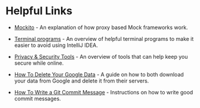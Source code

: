 # Helpful Links

* [Mockito](https://blog.rseiler.at/2014/06/explanation-how-proxy-based-mock.html) - 
An explanation of how proxy based Mock frameworks work.

* [Terminal programs](https://www.freecodecamp.org/news/coding-like-a-hacker-in-the-terminal-79e22954968e/) -
An overview of helpful terminal programs to make it easier to avoid using IntelliJ IDEA.

* [Privacy & Security Tools](https://nullsweep.com/personal-security-and-privacy-tools-i-recommend/) -
An overview of tools that can help keep you secure while online.

* [How To Delete Your Google Data](https://protonvpn.com/blog/how-to-delete-your-google-data/) -
A guide on how to both download your data from Google and delete it from their servers.

* [How To Write a Git Commit Message](https://chris.beams.io/posts/git-commit) -
Instructions on how to write good commit messages.
